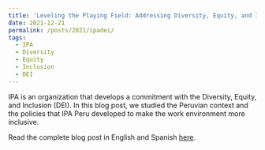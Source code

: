 ```yaml
---
title: 'Leveling the Playing Field: Addressing Diversity, Equity, and Inclusion (DEI) at IPA Peru'
date: 2021-12-21
permalink: /posts/2021/ipadei/
tags:
  - IPA
  - Diversity
  - Equity
  - Inclusion
  - DEI
---
```


IPA is an organization that develops a commitment with the Diversity, Equity, and Inclusion (DEI). In this blog post, we studied the Peruvian context and the policies that IPA Peru developed to make the work environment more inclusive.

Read the complete blog post in English and Spanish [here](https://www.poverty-action.org/blog/leveling-playing-field-addressing-diversity-equity-and-inclusion-dei-ipa-peru).